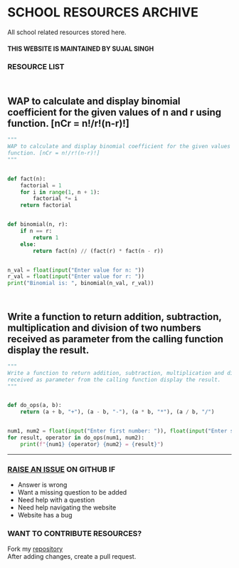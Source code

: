 # SCHOOL RESOURCES ARCHIVE

All school related resources stored here.

#### THIS WEBSITE IS MAINTAINED BY SUJAL SINGH

### RESOURCE LIST

## <br>WAP to calculate and display binomial coefficient for the given values of n and r using<br>function. [nCr = n!/r!(n-r)!]<br>
```python
"""
WAP to calculate and display binomial coefficient for the given values of n and r using
function. [nCr = n!/r!(n-r)!]
"""


def fact(n):
    factorial = 1
    for i in range(1, n + 1):
        factorial *= i
    return factorial


def binomial(n, r):
    if n == r:
        return 1
    else:
        return fact(n) // (fact(r) * fact(n - r))


n_val = float(input("Enter value for n: "))
r_val = float(input("Enter value for r: "))
print("Binomial is: ", binomial(n_val, r_val))

```
## <br>Write a function to return addition, subtraction, multiplication and division of two numbers<br>received as parameter from the calling function display the result.<br>
```python
"""
Write a function to return addition, subtraction, multiplication and division of two numbers
received as parameter from the calling function display the result.
"""


def do_ops(a, b):
    return (a + b, "+"), (a - b, "-"), (a * b, "*"), (a / b, "/")


num1, num2 = float(input("Enter first number: ")), float(input("Enter second number: "))
for result, operator in do_ops(num1, num2):
    print(f"{num1} {operator} {num2} = {result}")

```


---

### [RAISE AN ISSUE](https://github.com/sujaldev/school/issues/new/choose) ON GITHUB IF

- Answer is wrong
- Want a missing question to be added
- Need help with a question
- Need help navigating the website
- Website has a bug

### WANT TO CONTRIBUTE RESOURCES?

Fork my [repository](https://github.com/sujaldev/school) \
After adding changes, create a pull request.